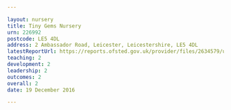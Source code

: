 ```yaml
---

layout: nursery
title: Tiny Gems Nursery
urn: 226992
postcode: LE5 4DL
address: 2 Ambassador Road, Leicester, Leicestershire, LE5 4DL
latestReportUrl: https://reports.ofsted.gov.uk/provider/files/2634579/urn/226992.pdf
teaching: 2
development: 2
leadership: 2
outcomes: 2
overall: 2
date: 19 December 2016

---
```

